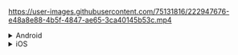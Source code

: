 



https://user-images.githubusercontent.com/75131816/222947676-e48a8e88-4b5f-4847-ae65-3ca40145b53c.mp4



<details>
<summary>Android</summary>



1. For Permission Handle:
  
 **Upgrade pre 1.12 Android projects**
  
Since version 4.4.0 this plugin is implemented using the Flutter 1.12 Android plugin APIs. Unfortunately this means App developers also need to migrate their Apps to support the new Android infrastructure. You can do so by following the [Upgrading pre 1.12 Android projects](https://github.com/flutter/flutter/wiki/Upgrading-pre-1.12-Android-projects) migration guide. Failing to do so might result in unexpected behaviour. Most common known error is the permission_handler not returning after calling the `.request()` method on a permission. 

**AndroidX**

As of version 3.1.0 the <kbd>permission_handler</kbd> plugin switched to the AndroidX version of the Android Support Libraries. This means you need to make sure your Android project is also upgraded to support AndroidX. Detailed instructions can be found [here](https://flutter.dev/docs/development/packages-and-plugins/androidx-compatibility).

The TL;DR version is:

1. Add the following to your "gradle.properties" file:

```properties
android.useAndroidX=true
android.enableJetifier=true
```

1. Make sure you set the `compileSdkVersion` in your "android/app/build.gradle" file to 33:

```gradle
android {
  compileSdkVersion 33
  ...
}
```

1. Make sure you replace all the `android.` dependencies to their AndroidX counterparts (a full list can be found [here](https://developer.android.com/jetpack/androidx/migrate)).

Add permissions to your `AndroidManifest.xml` file.
There's a `debug`, `main` and `profile` version which are chosen depending on how you start your app.
In general, it's sufficient to add permission only to the `main` version.
[Here](https://github.com/Baseflow/flutter-permission-handler/blob/master/permission_handler/example/android/app/src/main/AndroidManifest.xml)'s an example `AndroidManifest.xml` with a complete list of all possible permissions.
  
  

2. For Record Permission:
  
  ```xml
<uses-permission android:name="android.permission.RECORD_AUDIO" />
<!-- Optional, you'll have to check this permission by yourself. -->
<uses-permission android:name="android.permission.WRITE_EXTERNAL_STORAGE" />
```
- min SDK: 19 (maybe higher => encoder dependent)
  
  
3. For Vibrate Permission:
  
     Make sure you add the following permissions to your Android Manifest
    ``` xml
    <uses-permission android:name="android.permission.VIBRATE"/>
    ```


</details>


<details>
  
<summary>iOS</summary>
  
  1. For Permission Handle:

        Add permission to your `Info.plist` file.
        [Here](https://github.com/Baseflow/flutter-permission-handler/blob/master/permission_handler/example/ios/Runner/Info.plist)'s an example `Info.plist` with a          complete list of all possible permissions.

        > IMPORTANT: ~~You will have to include all permission options when you want to submit your App.~~ This is because the `permission_handler` plugin touches all       different SDKs and because the static code analyser (run by Apple upon App submission) detects this and will assert if it cannot find a matching permission       option in the `Info.plist`. More information about this can be found [here](https://github.com/Baseflow/flutter-permission-handler/issues/26).

        The <kbd>permission_handler</kbd> plugin use [macros](https://github.com/Baseflow/flutter-permission- handler/blob/master/permission_handler_apple/ios/Classes/PermissionHandlerEnums.h) to control whether a permission is enabled.

        You must list permission you want to use in your application :

1. Add the following to your `Podfile` file:

   ```ruby
   post_install do |installer|
     installer.pods_project.targets.each do |target|
       ... # Here are some configurations automatically generated by flutter
  
       # Start of the permission_handler configuration
       target.build_configurations.each do |config|
   
         # You can enable the permissions needed here. For example to enable camera
         # permission, just remove the `#` character in front so it looks like this:
         #
         # ## dart: PermissionGroup.camera
         # 'PERMISSION_CAMERA=1'
         #
         #  Preprocessor definitions can be found in: https://github.com/Baseflow/flutter-permission-handler/blob/master/permission_handler_apple/ios/Classes/PermissionHandlerEnums.h
         config.build_settings['GCC_PREPROCESSOR_DEFINITIONS'] ||= [
           '$(inherited)',
  
           ## dart: PermissionGroup.calendar
           # 'PERMISSION_EVENTS=1',
  
           ## dart: PermissionGroup.reminders
           # 'PERMISSION_REMINDERS=1',
  
           ## dart: PermissionGroup.contacts
           # 'PERMISSION_CONTACTS=1',
  
           ## dart: PermissionGroup.camera
           # 'PERMISSION_CAMERA=1',
  
           ## dart: PermissionGroup.microphone
           # 'PERMISSION_MICROPHONE=1',
  
           ## dart: PermissionGroup.speech
           # 'PERMISSION_SPEECH_RECOGNIZER=1',
  
           ## dart: PermissionGroup.photos
           # 'PERMISSION_PHOTOS=1',
  
           ## dart: [PermissionGroup.location, PermissionGroup.locationAlways, PermissionGroup.locationWhenInUse]
           # 'PERMISSION_LOCATION=1',
          
           ## dart: PermissionGroup.notification
           # 'PERMISSION_NOTIFICATIONS=1',
  
           ## dart: PermissionGroup.mediaLibrary
           # 'PERMISSION_MEDIA_LIBRARY=1',
  
           ## dart: PermissionGroup.sensors
           # 'PERMISSION_SENSORS=1',   
           
           ## dart: PermissionGroup.bluetooth
           # 'PERMISSION_BLUETOOTH=1',
   
           ## dart: PermissionGroup.appTrackingTransparency
           # 'PERMISSION_APP_TRACKING_TRANSPARENCY=1',
   
           ## dart: PermissionGroup.criticalAlerts
           # 'PERMISSION_CRITICAL_ALERTS=1'
         ]
  
       end 
       # End of the permission_handler configuration
     end
   end
   ```

2. Remove the `#` character in front of the permission you do want to use. For example if you need access to the calendar make sure the code looks like this:

   ```ruby
           ## dart: PermissionGroup.calendar
           'PERMISSION_EVENTS=1',
   ```

3. Delete the corresponding permission description in `Info.plist`
   e.g. when you don't need camera permission, just delete 'NSCameraUsageDescription'
   The following lists the relationship between `Permission` and `The key of Info.plist`:

   | Permission                                                                                  | Info.plist                                                                                                    | Macro                                |
   | ------------------------------------------------------------------------------------------- | ------------------------------------------------------------------------------------------------------------- | ------------------------------------ |
   | PermissionGroup.calendar                                                                    | NSCalendarsUsageDescription                                                                                   | PERMISSION_EVENTS                    |
   | PermissionGroup.reminders                                                                   | NSRemindersUsageDescription                                                                                   | PERMISSION_REMINDERS                 |
   | PermissionGroup.contacts                                                                    | NSContactsUsageDescription                                                                                    | PERMISSION_CONTACTS                  |
   | PermissionGroup.camera                                                                      | NSCameraUsageDescription                                                                                      | PERMISSION_CAMERA                    |
   | PermissionGroup.microphone                                                                  | NSMicrophoneUsageDescription                                                                                  | PERMISSION_MICROPHONE                |
   | PermissionGroup.speech                                                                      | NSSpeechRecognitionUsageDescription                                                                           | PERMISSION_SPEECH_RECOGNIZER         |
   | PermissionGroup.photos                                                                      | NSPhotoLibraryUsageDescription                                                                                | PERMISSION_PHOTOS                    |
   | PermissionGroup.location, PermissionGroup.locationAlways, PermissionGroup.locationWhenInUse | NSLocationUsageDescription, NSLocationAlwaysAndWhenInUseUsageDescription, NSLocationWhenInUseUsageDescription | PERMISSION_LOCATION                  |
   | PermissionGroup.notification                                                                | PermissionGroupNotification                                                                                   | PERMISSION_NOTIFICATIONS             |
   | PermissionGroup.mediaLibrary                                                                | NSAppleMusicUsageDescription, kTCCServiceMediaLibrary                                                         | PERMISSION_MEDIA_LIBRARY             |
   | PermissionGroup.sensors                                                                     | NSMotionUsageDescription                                                                                      | PERMISSION_SENSORS                   |
   | PermissionGroup.bluetooth                                                                   | NSBluetoothAlwaysUsageDescription, NSBluetoothPeripheralUsageDescription                                      | PERMISSION_BLUETOOTH                 |
   | PermissionGroup.appTrackingTransparency                                                     | NSUserTrackingUsageDescription                                                                                | PERMISSION_APP_TRACKING_TRANSPARENCY |  
   | PermissionGroup.criticalAlerts                                                              | PermissionGroupCriticalAlerts                                                                                 | PERMISSION_CRITICAL_ALERTS           |
4. Clean & Rebuild
  
  
  
2. For Record Permission:
  
  
    ```xml
  <key>NSMicrophoneUsageDescription</key>
  <string>We need to access to the microphone to record audio file</string>
  ```
  - min SDK: 11.0
  
  

</details>

## Usage

### For init path

```dart
import 'package:social_media_audio_recorder/social_media_audio_recorder.dart';
void main() async {
  WidgetsFlutterBinding.ensureInitialized();
  SocialMediaFilePath.init();

  runApp(const MyApp());
}

```

### User RecordButton


```dart
import 'package:social_media_audio_recorder/social_media_audio_recorder.dart';


class Example extends StatefulWidget {
  const Example({Key? key}) : super(key: key);

  @override
  State<Example> createState() => _ExampleState();
}

class _ExampleState extends State<Example> with SingleTickerProviderStateMixin {
  AnimationController? controller;
  bool play = false;
  String filepath = "";

  @override
  void initState() {
    controller = AnimationController(
      vsync: this,
      duration: const Duration(milliseconds: 600),
    );
    super.initState();
  }


  @override
  Widget build(BuildContext context) {
    return Scaffold(
      backgroundColor: Colors.black,
      body: SafeArea(
        child: Column(
          mainAxisAlignment: MainAxisAlignment.center,
          crossAxisAlignment: CrossAxisAlignment.center,
          children: [
            filepath != ""
                ? Expanded(
                  child: Column(
                    children: [
                      VoiceMessage(
                        audioSrc: filepath,
                        me: true,
                      ),
                    ],
                  ),
                )
                :
            Expanded(child: Container()),
            Row(
              children: [
                Expanded(
                  child: Padding(
                    padding: const EdgeInsets.only(left: 19),
                    child: Container(
                      height: 55,
                      decoration: BoxDecoration(
                        borderRadius: BorderRadius.circular(10),
                        color: Colors.white.withOpacity(0.2),
                      ),
                      child: const Padding(
                        padding: EdgeInsets.symmetric(horizontal: 20),
                        child: TextField(
                          maxLines: null,
                          decoration: InputDecoration(
                            border: InputBorder.none,
                          ),
                        ),
                      ),
                    ),
                  ),
                ),
                const SizedBox(width: 4),
                RecordButton(
                  color: Colors.white,
                  controller: controller!,
                  onRecordEnd: (String value) {
                    setState(() {

                      filepath = value;
                    });
                  },
                ),
              ],
            ),
          ],
        ),
      ),
    );
  }
}

```


